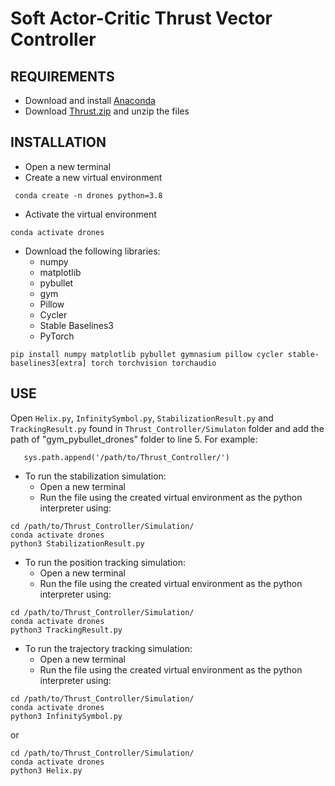 # Soft Actor-Critic Thrust Vector Controller
## REQUIREMENTS 
- Download and install [Anaconda](https://www.anaconda.com/download/success)
- Download [Thrust.zip](Thrust.zip) and unzip the files
## INSTALLATION
- Open a new terminal
- Create a new virtual environment
```
 conda create -n drones python=3.8
```
- Activate the virtual environment
```
conda activate drones
```
- Download the following libraries:
	- numpy
	- matplotlib
	- pybullet
	- gym
	- Pillow
	- Cycler
	- Stable Baselines3
	- PyTorch
```
pip install numpy matplotlib pybullet gymnasium pillow cycler stable-baselines3[extra] torch torchvision torchaudio 
```
## USE
Open `Helix.py`, `InfinitySymbol.py`, `StabilizationResult.py` and `TrackingResult.py` found in `Thrust_Controller/Simulaton` folder and add the path of "gym_pybullet_drones" folder to line 5. 
For example:
```
   sys.path.append('/path/to/Thrust_Controller/')
```
- To run the stabilization simulation:
	- Open a new terminal
	- Run the file using the created virtual environment as the python interpreter using:
```
cd /path/to/Thrust_Controller/Simulation/
conda activate drones
python3 StabilizationResult.py
```

- To run the position tracking simulation:
	- Open a new terminal
	- Run the file using the created virtual environment as the python interpreter using:
```
cd /path/to/Thrust_Controller/Simulation/
conda activate drones
python3 TrackingResult.py
```

- To run the trajectory tracking simulation:
	- Open a new terminal
	- Run the file using the created virtual environment as the python interpreter using:
```
cd /path/to/Thrust_Controller/Simulation/
conda activate drones
python3 InfinitySymbol.py
```
or
```
cd /path/to/Thrust_Controller/Simulation/
conda activate drones
python3 Helix.py
```
